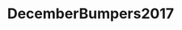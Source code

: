---
title: DecemberBumpers2017
crosslinks:
- u_imguralbumbot
- BabyBumps
- tuckedinkitties
- ABraThatFits
- JUSTNOMIL
- AsianBeauty
- clothdiaps
- youtubot
- beyondthebump
- blogsnark
- OctoberBumpers2017
- TryingForABaby
- gifs
- NovemberBumpers2017
- January2018Bumpers
- AprilBumpers2018
- UKBabyBumps
- breastfeeding
- alotabot
- femalefashionadvice
---